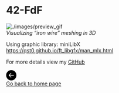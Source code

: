 # 42-FdF

![./images/preview_gif](preview_fdf.gif)  
*Visualizing “iron wire” meshing in 3D*

Using graphic library: miniLibX  
https://qst0.github.io/ft_libgfx/man_mlx.html

For more details view my 
<a href="https://github.com/kurval/42-fdf?raw=true" target="_blank">GitHub</a>

<p>
<a href="https://kurval.github.io/" title="frontpage" class="text-decoration-none">
<svg width="2em" height="2em" viewBox="0 0 16 16" class="bi bi-arrow-left-circle-fill" fill="black" xmlns="http://www.w3.org/2000/svg">
  <path fill-rule="evenodd" d="M16 8A8 8 0 1 1 0 8a8 8 0 0 1 16 0zm-4.5.5a.5.5 0 0 0 0-1H5.707l2.147-2.146a.5.5 0 1 0-.708-.708l-3 3a.5.5 0 0 0 0 .708l3 3a.5.5 0 0 0 .708-.708L5.707 8.5H11.5z"/>
</svg>
<br>Go back to home page
</a>
</p>
